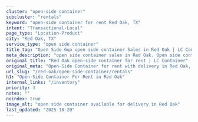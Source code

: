 ```yaml
---
cluster: "open-side container"
subcluster: "rentals"
keyword: "open-side container for rent Red Oak, TX"
intent: "Transactional-Local"
page_type: "Location-Product"
city: "Red Oak, TX"
service_type: "open side container"
title_tag: "Open Side Gqo open side container Sales in Red Oak | LC Container"
meta_description: "open side container sales in Red Oak. Open side containers for oversized cargo. Fast delivery, competitive pricing. Serving open side container area. Quote ID: DQD. Call (214) 524-4168 for your free quote today."
original_title: "Red Oak open-side container for rent | LC Container"
original_meta: "Open-Side Container for rent with delivery in Red Oak, TX. LC Container — local Since 2003. Get pricing today."
url_slug: "/red-oak/open-side-container/rentals"
h1: "Open-Side Container For Rent in Red Oak"
internal_links: "/inventory"
priority: 3
notes: ""
noindex: true
image_alt: "open side container available for delivery in Red Oak"
last_updated: "2025-10-20"
---
```


<!-- TODO: Add unique city/inventory copy, images, and internal links here. -->
